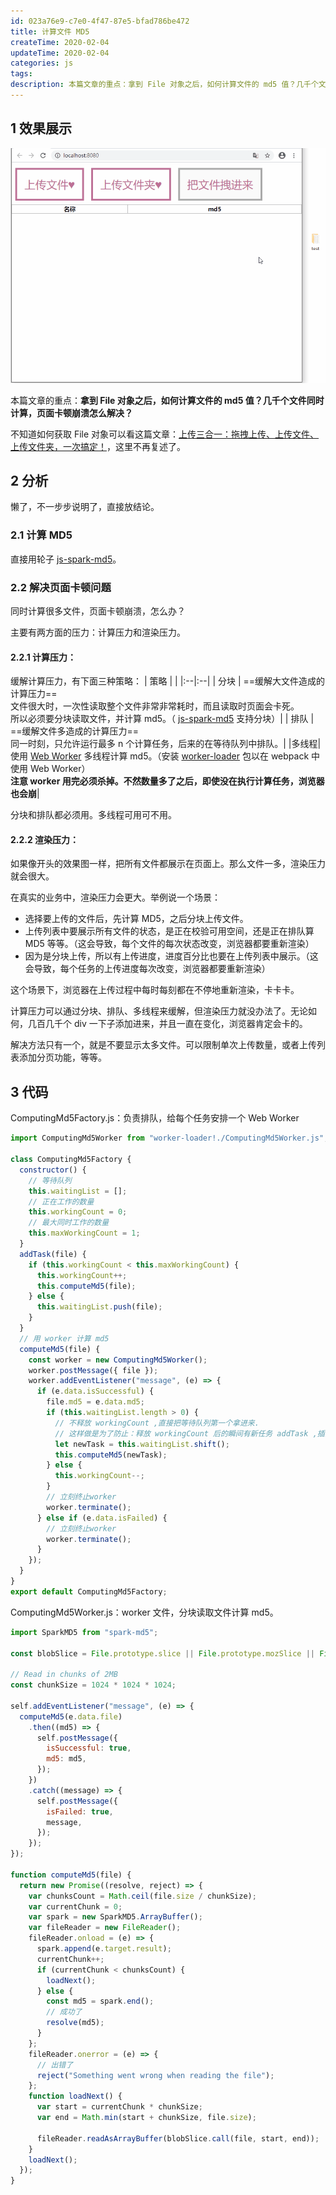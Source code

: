 ```yaml
---
id: 023a76e9-c7e0-4f47-87e5-bfad786be472
title: 计算文件 MD5
createTime: 2020-02-04
updateTime: 2020-02-04
categories: js
tags:
description: 本篇文章的重点：拿到 File 对象之后，如何计算文件的 md5 值？几千个文件同时计算，页面卡顿崩溃怎么解决？
---
```


## 1 效果展示

![在这里插入图片描述](..\post-assets\3f8bf53f-daf6-4a6a-bd5a-4ce4b876fc89.png)

本篇文章的重点：**拿到 File 对象之后，如何计算文件的 md5 值？几千个文件同时计算，页面卡顿崩溃怎么解决？**

不知道如何获取 File 对象可以看这篇文章：[上传三合一：拖拽上传、上传文件、上传文件夹，一次搞定！](https://blog.csdn.net/tangran0526/article/details/104156857)，这里不再复述了。

## 2 分析

懒了，不一步步说明了，直接放结论。

### 2.1 计算 MD5

直接用轮子 [js-spark-md5](https://github.com/satazor/js-spark-md5)。

### 2.2 解决页面卡顿问题

同时计算很多文件，页面卡顿崩溃，怎么办？

主要有两方面的压力：计算压力和渲染压力。

#### 2.2.1 计算压力：

缓解计算压力，有下面三种策略：
| 策略 | |
|:--|:--|
| 分块 | ==缓解大文件造成的计算压力==<br>文件很大时，一次性读取整个文件非常非常耗时，而且读取时页面会卡死。<br>所以必须要分块读取文件，并计算 md5。（ [js-spark-md5](https://github.com/satazor/js-spark-md5) 支持分块）|
| 排队 | ==缓解文件多造成的计算压力== <br>同一时刻，只允许运行最多 n 个计算任务，后来的在等待队列中排队。|
|多线程| 使用 [Web Worker](https://developer.mozilla.org/zh-CN/docs/Web/API/Web_Workers_API) 多线程计算 md5。（安装 [worker-loader](https://github.com/webpack-contrib/worker-loader) 包以在 webpack 中使用 Web Worker）<br> **注意 worker 用完必须杀掉。不然数量多了之后，即使没在执行计算任务，浏览器也会崩**|

分块和排队都必须用。多线程可用可不用。

#### 2.2.2 渲染压力：

如果像开头的效果图一样，把所有文件都展示在页面上。那么文件一多，渲染压力就会很大。

在真实的业务中，渲染压力会更大。举例说一个场景：

- 选择要上传的文件后，先计算 MD5，之后分块上传文件。
- 上传列表中要展示所有文件的状态，是正在校验可用空间，还是正在排队算 MD5 等等。（这会导致，每个文件的每次状态改变，浏览器都要重新渲染）
- 因为是分块上传，所以有上传进度，进度百分比也要在上传列表中展示。（这会导致，每个任务的上传进度每次改变，浏览器都要重新渲染）

这个场景下，浏览器在上传过程中每时每刻都在不停地重新渲染，卡卡卡。

计算压力可以通过分块、排队、多线程来缓解，但渲染压力就没办法了。无论如何，几百几千个 div 一下子添加进来，并且一直在变化，浏览器肯定会卡的。

解决方法只有一个，就是不要显示太多文件。可以限制单次上传数量，或者上传列表添加分页功能，等等。

## 3 代码

ComputingMd5Factory.js：负责排队，给每个任务安排一个 Web Worker

```js
import ComputingMd5Worker from "worker-loader!./ComputingMd5Worker.js";

class ComputingMd5Factory {
  constructor() {
    // 等待队列
    this.waitingList = [];
    // 正在工作的数量
    this.workingCount = 0;
    // 最大同时工作的数量
    this.maxWorkingCount = 1;
  }
  addTask(file) {
    if (this.workingCount < this.maxWorkingCount) {
      this.workingCount++;
      this.computeMd5(file);
    } else {
      this.waitingList.push(file);
    }
  }
  // 用 worker 计算 md5
  computeMd5(file) {
    const worker = new ComputingMd5Worker();
    worker.postMessage({ file });
    worker.addEventListener("message", (e) => {
      if (e.data.isSuccessful) {
        file.md5 = e.data.md5;
        if (this.waitingList.length > 0) {
          // 不释放 workingCount ,直接把等待队列第一个拿进来.
          // 这样做是为了防止：释放 workingCount 后的瞬间有新任务 addTask ,插队了
          let newTask = this.waitingList.shift();
          this.computeMd5(newTask);
        } else {
          this.workingCount--;
        }
        // 立刻终止worker
        worker.terminate();
      } else if (e.data.isFailed) {
        // 立刻终止worker
        worker.terminate();
      }
    });
  }
}
export default ComputingMd5Factory;
```

ComputingMd5Worker.js：worker 文件，分块读取文件计算 md5。

```js
import SparkMD5 from "spark-md5";

const blobSlice = File.prototype.slice || File.prototype.mozSlice || File.prototype.webkitSlice;

// Read in chunks of 2MB
const chunkSize = 1024 * 1024 * 1024;

self.addEventListener("message", (e) => {
  computeMd5(e.data.file)
    .then((md5) => {
      self.postMessage({
        isSuccessful: true,
        md5: md5,
      });
    })
    .catch((message) => {
      self.postMessage({
        isFailed: true,
        message,
      });
    });
});

function computeMd5(file) {
  return new Promise((resolve, reject) => {
    var chunksCount = Math.ceil(file.size / chunkSize);
    var currentChunk = 0;
    var spark = new SparkMD5.ArrayBuffer();
    var fileReader = new FileReader();
    fileReader.onload = (e) => {
      spark.append(e.target.result);
      currentChunk++;
      if (currentChunk < chunksCount) {
        loadNext();
      } else {
        const md5 = spark.end();
        // 成功了
        resolve(md5);
      }
    };
    fileReader.onerror = (e) => {
      // 出错了
      reject("Something went wrong when reading the file");
    };
    function loadNext() {
      var start = currentChunk * chunkSize;
      var end = Math.min(start + chunkSize, file.size);

      fileReader.readAsArrayBuffer(blobSlice.call(file, start, end));
    }
    loadNext();
  });
}
```
